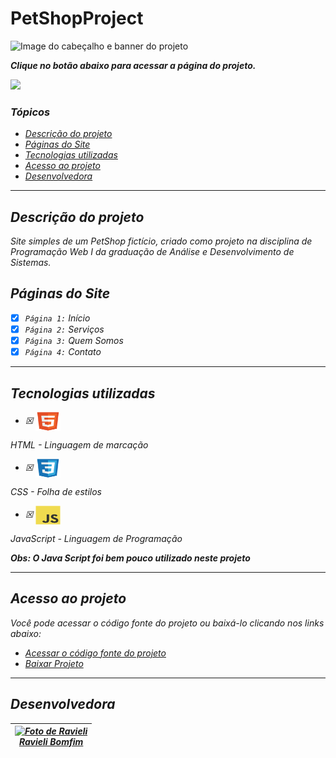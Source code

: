 # PetShopProject

![Image do cabeçalho e banner do projeto](https://github.com/user-attachments/assets/440adeed-73a4-4db2-be70-e28039a87484) 

<b><i>Clique no botão abaixo para acessar a página do projeto.<i/></b>

<a href="https://ravybomfim.github.io/PetShopProject/" target="_blank"> 
   <img src="https://github.com/user-attachments/assets/e43021f2-e999-401b-b627-5d324fd2203e">
<a/>

 ### Tópicos

* [Descrição do projeto](#descrição-do-projeto) 
* [Páginas do Site](#paginas)
* [Tecnologias utilizadas](#tecnologias-utilizadas)
* [Acesso ao projeto](#acesso-ao-projeto)
* [Desenvolvedora](#desenvolvedora)

<hr>


<h2 id="descrição-do-projeto">Descrição do projeto</h2>

Site simples de um PetShop fictício, criado como projeto na disciplina de Programação Web I da graduação de Análise e Desenvolvimento de Sistemas.


<h2 id="paginas">Páginas do Site</h2>

- [x] `Página 1:` Início
- [x] `Página 2:` Serviços
- [x] `Página 3:` Quem Somos
- [x] `Página 4:` Contato

<hr>


<h2 id="tecnologias-utilizadas">Tecnologias utilizadas</h2> 

- [x] <img align="center" alt="HTML" height="30" width="40" src="https://raw.githubusercontent.com/devicons/devicon/master/icons/html5/html5-original.svg">
HTML - Linguagem de marcação

- [x] <img align="center" alt="CSS" height="30" width="40" src="https://raw.githubusercontent.com/devicons/devicon/master/icons/css3/css3-original.svg">
CSS - Folha de estilos

- [x] <img align="center" alt="JavaScript" height="30" width="40" src="https://raw.githubusercontent.com/devicons/devicon/master/icons/javascript/javascript-original.svg"> 
JavaScript - Linguagem de Programação

<b><i>Obs: O Java Script foi bem pouco utilizado neste projeto<i></b>

<hr>


<h2 id="acesso-ao-projeto">Acesso ao projeto</h2>

<p>Você pode acessar o código fonte do projeto ou baixá-lo clicando nos links abaixo:<a/> <br>

- <a href="https://github.com/RavyBomfim/PetShopProject">Acessar o código fonte do projeto<a/> <br>
- <a href="https://github.com/RavyBomfim/PetShopProject/archive/refs/heads/main.zip">Baixar Projeto<a/>


<hr>

<h2 id="desenvolvedora">Desenvolvedora</h2>

| <a href="https://github.com/RavyBomfim"> <img alt="Foto de Ravieli" src="https://github.com/user-attachments/assets/6af616cd-dd7b-4a27-b5d3-a8f251b37ade" width=110> <br> Ravieli Bomfim <a/> |
--- |


